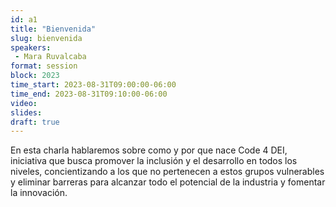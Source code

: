 ```yaml
---
id: a1
title: "Bienvenida"
slug: bienvenida
speakers:
 - Mara Ruvalcaba
format: session
block: 2023
time_start: 2023-08-31T09:00:00-06:00
time_end: 2023-08-31T09:10:00-06:00
video:
slides:
draft: true
---
```


En esta charla hablaremos sobre como y por que nace Code 4 DEI, iniciativa que busca promover la inclusión y el desarrollo en todos los niveles, concientizando a los que no pertenecen a estos grupos vulnerables y eliminar barreras para alcanzar todo el potencial de la industria y fomentar la innovación.
